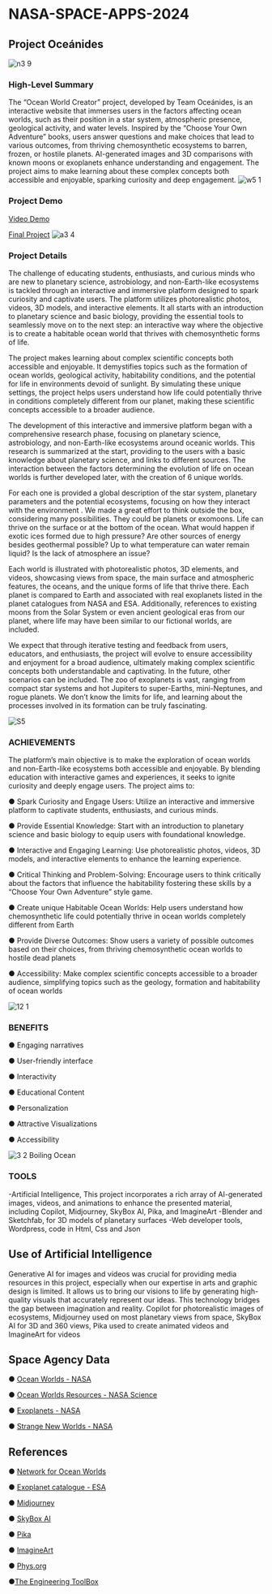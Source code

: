 # NASA-SPACE-APPS-2024
## Project Oceánides
![n3 9](https://github.com/user-attachments/assets/dd30aa18-e9ad-459f-85c6-8717b3147c6b)

### High-Level Summary

The “Ocean World Creator” project, developed by Team Oceánides, is an interactive website that immerses users in the factors affecting ocean worlds, such as their position in a star system, atmospheric presence, geological activity, and water levels. Inspired by the “Choose Your Own Adventure” books, users answer questions and make choices that lead to various outcomes, from thriving chemosynthetic ecosystems to barren, frozen, or hostile planets. AI-generated images and 3D comparisons with known moons or exoplanets enhance understanding and engagement. The project aims to make learning about these complex concepts both accessible and enjoyable, sparking curiosity and deep engagement.
![w5 1](https://github.com/user-attachments/assets/9059d079-2d50-40d4-8a75-cd49fea7328d)

### Project Demo

[Video Demo](https://www.youtube.com/watch?v=1RiNtSkJb1I)

[Final Project](https://ortizbarbara.com/oceanides)
![a3 4](https://github.com/user-attachments/assets/19ca9dec-237f-4e10-bb39-30935308fa15)


### Project Details

The challenge of educating students, enthusiasts, and curious minds who are new to planetary science, astrobiology, and non-Earth-like ecosystems is tackled through an interactive and immersive platform designed to spark curiosity and captivate users. The platform utilizes photorealistic photos, videos, 3D models, and interactive elements. It all starts with an introduction to planetary science and basic biology, providing the essential tools to seamlessly move on to the next step: an interactive way where the objective is to create a habitable ocean world that thrives with chemosynthetic forms of life.

The project makes learning about complex scientific concepts both accessible and enjoyable. It demystifies topics such as the formation of ocean worlds, geological activity, habitability conditions, and the potential for life in environments devoid of sunlight. By simulating these unique settings, the project helps users understand how life could potentially thrive in conditions completely different from our planet, making these scientific concepts accessible to a broader audience.

The development of this interactive and immersive platform began with a comprehensive research phase, focusing on planetary science, astrobiology, and non-Earth-like ecosystems around oceanic worlds. This research is summarized at the start, providing to the users with a basic knowledge about planetary science, and links to different sources. The interaction between the factors determining the evolution of life on ocean worlds is further developed later, with the creation of 6 unique worlds.

For each one is provided a global description of the star system, planetary parameters and the potential ecosystems, focusing on how they interact with the environment . We made a great effort to think outside the box, considering many possibilities. They could be planets or exomoons. Life can thrive on the surface or at the bottom of the ocean. What would happen if exotic ices formed due to high pressure? Are other sources of energy besides geothermal possible? Up to what temperature can water remain liquid? Is the lack of atmosphere an issue?

Each world is illustrated with photorealistic photos, 3D elements, and videos, showcasing views from space, the main surface and atmospheric features, the oceans, and the unique forms of life that thrive there. Each planet is compared to Earth and associated with real exoplanets listed in the planet catalogues from NASA and ESA. Additionally, references to existing moons from the Solar System or even ancient geological eras from our planet, where life may have been similar to our fictional worlds, are included.

We expect that through iterative testing and feedback from users, educators, and enthusiasts, the project will evolve to ensure accessibility and enjoyment for a broad audience, ultimately making complex scientific concepts both understandable and captivating. In the future, other scenarios can be included. The zoo of exoplanets is vast, ranging from compact star systems and hot Jupiters to super-Earths, mini-Neptunes, and rogue planets. We don’t know the limits for life, and learning about the processes involved in its formation can be truly fascinating.

![S5](https://github.com/user-attachments/assets/2424c232-5ae7-4926-b720-41da910d7075)


### ACHIEVEMENTS

The platform’s main objective is to make the exploration of ocean worlds and non-Earth-like ecosystems both accessible and enjoyable. By blending education with interactive games and experiences, it seeks to ignite curiosity and deeply engage users. The project aims to:

  ●	Spark Curiosity and Engage Users: Utilize an interactive and immersive platform to captivate students, enthusiasts, and curious minds.
  
  ●	Provide Essential Knowledge: Start with an introduction to planetary science and basic biology to equip users with foundational knowledge.
  
  ●	Interactive and Engaging Learning: Use photorealistic photos, videos, 3D models, and interactive elements to enhance the learning experience.
  
  ●	Critical Thinking and Problem-Solving: Encourage users to think critically about the factors that influence the habitability fostering these skills by a “Choose Your Own Adventure” style game.
  
  ●	Create unique Habitable Ocean Worlds: Help users understand how chemosynthetic life could potentially thrive in ocean worlds completely different from  Earth
  
  ●	Provide Diverse Outcomes: Show users a variety of possible outcomes based on their choices, from thriving chemosynthetic ocean worlds to hostile dead planets
  
  ●	Accessibility: Make complex scientific concepts accessible to a broader audience, simplifying topics such as the geology, formation and habitability of ocean worlds
  
  ![12 1](https://github.com/user-attachments/assets/0847e858-c040-4424-b375-62d0b490cf67)


### BENEFITS

  ●	Engaging narratives
  
  ●	User-friendly interface
  
  ●	Interactivity
  
  ●	Educational Content
  
  ●	Personalization
  
  ●	Attractive Visualizations
  
  ●	Accessibility

  ![3 2 Boiling Ocean](https://github.com/user-attachments/assets/4d7d4e47-c3bc-49df-a34d-909675f5f20c)


### TOOLS

-Artificial Intelligence, This project incorporates a rich array of AI-generated images, videos, and animations to enhance the presented material, including Copilot, Midjourney, SkyBox AI, Pika, and ImagineArt
-Blender and Sketchfab, for 3D models of planetary surfaces
-Web developer tools, Wordpress, code in Html, Css and Json 

## Use of Artificial Intelligence

Generative AI for images and videos was crucial for providing media resources in this project, especially when our expertise in arts and graphic design is limited. It allows us to bring our visions to life by generating high-quality visuals that accurately represent our ideas. This technology bridges the gap between imagination and reality. Copilot for photorealistic images of ecosystems, Midjourney used on most planetary views from space, SkyBox AI for 3D and 360 views, Pika used to create animated videos and ImagineArt for videos

## Space Agency Data

  ●	[Ocean Worlds - NASA](https://www.nasa.gov/specials/ocean-worlds/)
  
  ●	[Ocean Worlds Resources - NASA Science](https://science.nasa.gov/toolkit/oceanworlds/)
  
  ●	[Exoplanets - NASA](https://science.nasa.gov/exoplanets/)
  
  ●	[Strange New Worlds - NASA](https://science.nasa.gov/exoplanets/immersive/strange-new-worlds/)

## References

  ●	[Network for Ocean Worlds](https://oceanworlds.space/)
  
  ●	[Exoplanet catalogue - ESA](https://exoplanet.eu/catalog/)
  
  ●	[Midjourney](https://www.midjourney.com/)
  
  ●	[SkyBox AI](https://skybox.blockadelabs.com/)
  
  ●	[Pika](https://pika.art/my-library)
  
  ●	[ImagineArt](https://www.imagine.art/)
  
  ●	[Phys.org](https://phys.org/)
  
  ●[The Engineering ToolBox](https://www.engineeringtoolbox.com/)


